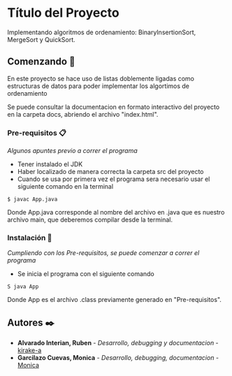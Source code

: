 # Título del Proyecto

Implementando algoritmos de ordenamiento: BinaryInsertionSort, MergeSort y QuickSort.

## Comenzando 🚀

En este proyecto se hace uso de listas doblemente ligadas como estructuras de datos para poder implementar los algortimos de ordenamiento

Se puede consultar la documentacion en formato interactivo del proyecto en la carpeta docs, 
abriendo el archivo "index.html".

### Pre-requisitos 📋

_Algunos apuntes previo a correr el programa_

* Tener instalado el JDK 
* Haber localizado de manera correcta la carpeta src del proyecto
* Cuando se usa por primera vez el programa sera necesario usar el siguiente comando en la terminal

```
$ javac App.java
```
Donde App.java corresponde al nombre del archivo en .java que es nuestro archivo main, que deberemos compilar desde la terminal.

### Instalación 🔧

_Cumpliendo con los Pre-requisitos, se puede comenzar a correr el programa_

* Se inicia el programa con el siguiente comando

```
S java App
```
Donde App es el archivo .class previamente generado en "Pre-requisitos".


## Autores ✒️

* **Alvarado Interian, Ruben** - *Desarrollo, debugging y documentacion* - [kirake-a](https://gist.github.com/kirake-a)
* **Garcilazo Cuevas, Monica** - *Desarrollo, debugging, documentacion* - [Monica](https://github.com/MoniGarcilazo)

